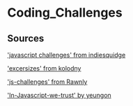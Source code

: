 # Coding_Challenges

## Sources

['javascript challenges' from indiesquidge](https://github.com/indiesquidge/javascript-challenges)

['excersizes' from kolodny](https://github.com/kolodny/exercises)

['js-challenges' from Rawnly](https://github.com/Rawnly/js-challenges)

['In-Javascript-we-trust' by yeungon](https://github.com/yeungon/In-JavaScript-we-trust)